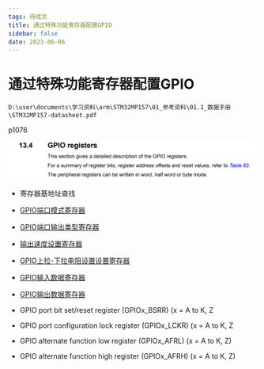 ```yaml
---
tags: 待成文
title: 通过特殊功能寄存器配置GPIO
sidebar: false
date: 2023-06-06
---
```

# 通过特殊功能寄存器配置GPIO

```
D:\user\documents\学习资料\arm\STM32MP157\01_参考资料\01.1_数据手册\STM32MP157-datasheet.pdf
```
p1076

![](assets/20230606134247003.png)

- 寄存器基地址查找

- [GPIO端口模式寄存器](GPIO端口模式寄存器.md)
- [GPIO端口输出类型寄存器](GPIO端口输出类型寄存器.md)
- [输出速度设置寄存器](输出速度设置寄存器.md)
- [GPIO上拉-下拉电阻设置设置寄存器](GPIO上拉-下拉电阻设置设置寄存器.md)
- [GPIO输入数据寄存器](GPIO输入数据寄存器.md)
- [GPIO输出数据寄存器](GPIO输出数据寄存器.md)
- GPIO port bit set/reset register (GPIOx_BSRR) (x = A to K, Z
- GPIO port configuration lock register (GPIOx_LCKR) (x = A to K, Z
- GPIO alternate function low register (GPIOx_AFRL) (x = A to K, Z)
- GPIO alternate function high register (GPIOx_AFRH) (x = A to K, Z)